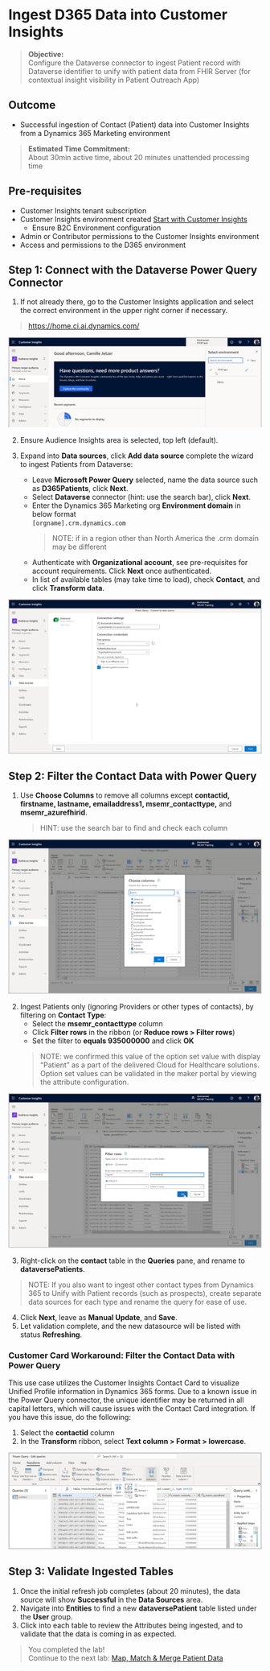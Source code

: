 # Ingest D365 Data into Customer Insights
>**Objective:**<br>
> Configure the Dataverse connector to ingest Patient record with Dataverse identifier to unify with patient data from FHIR Server (for contextual insight visibility in Patient Outreach App) <br>

## Outcome
* Successful ingestion of Contact (Patient) data into Customer Insights from a Dynamics 365 Marketing environment
> **Estimated Time Commitment:**<br>
> About 30min active time, about 20 minutes unattended processing time

## Pre-requisites
* Customer Insights tenant subscription
* Customer Insights environment created [Start with Customer Insights](https://docs.microsoft.com/en-us/dynamics365/customer-insights/paid-license)
    * Ensure B2C Environment configuration
* Admin or Contributor permissions to the Customer Insights environment
* Access and permissions to the D365 environment

## Step 1: Connect with the Dataverse Power Query Connector

1.	If not already there, go to the Customer Insights application and select the correct environment in the upper right corner if necessary.<br>
> https://home.ci.ai.dynamics.com/

![Customer Insights: Select Environment](./Images/CIEnvironmentSelection.png)

2. Ensure Audience Insights area is selected, top left (default).

3. Expand into **Data sources**, click **Add data source** complete the wizard to ingest Patients from Dataverse:
    * Leave **Microsoft Power Query** selected, name the data source such as **D365Patients**, click **Next**.
    * Select **Dataverse** connector (hint: use the search bar), click **Next**.
    * Enter the Dynamics 365 Marketing org **Environment domain** in below format<br>
    `[orgname].crm.dynamics.com`<br>
        > NOTE: if in a region other than North America the .crm domain may be different
    * Authenticate with **Organizational account**, see pre-requisites for account requirements. Click **Next** once authenticated.
    * In list of available tables (may take time to load), check **Contact**, and click **Transform data**.

![Dataverse Power Query Connector Configuration](./Images/DataverseConnectorConfig.png)

## Step 2: Filter the Contact Data with Power Query

1. Use **Choose Columns** to remove all columns except **contactid, firstname, lastname, emailaddress1, msemr_contacttype,** and **msemr_azurefhirid**. 
    > HINT: use the search bar to find and check each column

![Transform Dataverse Contact Table: Choose Columns](./Images/TransformChooseColumns.png)

2.	Ingest Patients only (ignoring Providers or other types of contacts), by filtering on **Contact Type**: 
    * Select the **msemr_contacttype** column
    * Click **Filter rows** in the ribbon (or **Reduce rows > Filter rows**)
    * Set the filter to **equals 935000000** and click **OK**
    > NOTE: we confirmed this value of the option set value with display “Patient” as a part of the delivered Cloud for Healthcare solutions. Option set values can be validated in the maker portal by viewing the attribute configuration.

![Transform Dataverse Contact Table: Filter Rows to Patients](./Images/TransformFilterRows.png)

3.	Right-click on the **contact** table in the **Queries** pane, and rename to **dataversePatients**. 
> NOTE: If you also want to ingest other contact types from Dynamics 365 to Unify with Patient records (such as prospects), create separate data sources for each type and rename the query for ease of use. 

4. Click **Next**, leave as **Manual Update**,  and **Save**. 
5. Let validation complete, and the new datasource will be listed with status **Refreshing**.

### Customer Card Workaround: Filter the Contact Data with Power Query

This use case utilizes the Customer Insights Contact Card to visualize Unified Profile information in Dynamics 365 forms. Due to a known issue in the Power Query connector, the unique identifier may be returned in all capital letters, which will cause issues with the Contact Card integration. If you have this issue, do the following:
1. Select the **contactid** column
2. In the **Transform** ribbon, select **Text column > Format > lowercase**.

![Transform Contact Table: Convert contactid to lowercase](./Images/TransformLowercaseGUID.png)

## Step 3: Validate Ingested Tables

1.	Once the initial refresh job completes (about 20 minutes), the data source will show **Successful** in the **Data Sources** area. 
2. Navigate into **Entities** to find a new **dataversePatient** table listed under the **User** group. 
3.	Click into each table to review the Attributes being ingested, and to validate that the data is coming in as expected. 

> You completed the lab!<br>
Continue to the next lab: [Map, Match & Merge Patient Data](https://github.com/microsoft/MC4H-Acceleration/tree/main/PatientOutreach_UserStoryTraining/4_Customer_Insights_Config/Lab_CI3)
